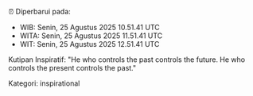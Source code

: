 ⏰ Diperbarui pada:
- WIB: Senin, 25 Agustus 2025 10.51.41 UTC
- WITA: Senin, 25 Agustus 2025 11.51.41 UTC
- WIT: Senin, 25 Agustus 2025 12.51.41 UTC

Kutipan Inspiratif:
"He who controls the past controls the future. He who controls the present controls the past."


Kategori: inspirational

